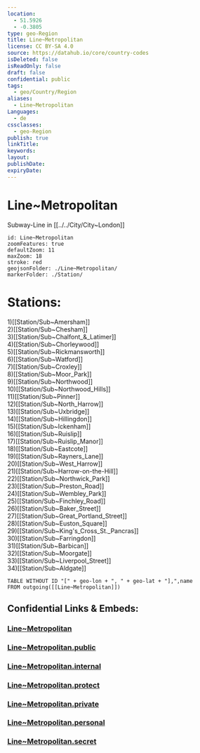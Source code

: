 ```yaml
---
location:
  - 51.5926
  - -0.3805
type: geo-Region
title: Line~Metropolitan
license: CC BY-SA 4.0
source: https://datahub.io/core/country-codes
isDeleted: false
isReadOnly: false
draft: false
confidential: public
tags:
  - geo/Country/Region
aliases:
  - Line~Metropolitan
Languages:
  - de
cssclasses:
  - geo-Region
publish: true
linkTitle:
keywords:
layout:
publishDate:
expiryDate:
---
```


# Line~Metropolitan

Subway-Line in [[../../City/City~London]] 


```leaflet
id: Line~Metropolitan
zoomFeatures: true 
defaultZoom: 11 
maxZoom: 18
stroke: red
geojsonFolder: ./Line~Metropolitan/
markerFolder: ./Station/
```


# Stations:
1)[[Station/Sub~Amersham]]  
2)[[Station/Sub~Chesham]]  
3)[[Station/Sub~Chalfont_&_Latimer]]  
4)[[Station/Sub~Chorleywood]]  
5)[[Station/Sub~Rickmansworth]]  
6)[[Station/Sub~Watford]]  
7)[[Station/Sub~Croxley]]  
8)[[Station/Sub~Moor_Park]]  
9)[[Station/Sub~Northwood]]  
10)[[Station/Sub~Northwood_Hills]]  
11)[[Station/Sub~Pinner]]  
12)[[Station/Sub~North_Harrow]]  
13)[[Station/Sub~Uxbridge]]  
14)[[Station/Sub~Hillingdon]]  
15)[[Station/Sub~Ickenham]]  
16)[[Station/Sub~Ruislip]]  
17)[[Station/Sub~Ruislip_Manor]]  
18)[[Station/Sub~Eastcote]]  
19)[[Station/Sub~Rayners_Lane]]  
20)[[Station/Sub~West_Harrow]]  
21)[[Station/Sub~Harrow-on-the-Hill]]  
22)[[Station/Sub~Northwick_Park]]  
23)[[Station/Sub~Preston_Road]]  
24)[[Station/Sub~Wembley_Park]]  
25)[[Station/Sub~Finchley_Road]]  
26)[[Station/Sub~Baker_Street]]  
27)[[Station/Sub~Great_Portland_Street]]  
28)[[Station/Sub~Euston_Square]]  
29)[[Station/Sub~King's_Cross_St._Pancras]]  
30)[[Station/Sub~Farringdon]]  
31)[[Station/Sub~Barbican]]  
32)[[Station/Sub~Moorgate]]  
33)[[Station/Sub~Liverpool_Street]]  
34)[[Station/Sub~Aldgate]]  


```dataview
TABLE WITHOUT ID "[" + geo-lon + ", " + geo-lat + "],",name
FROM outgoing([[Line~Metropolitan]])
```


## Confidential Links & Embeds: 

### [Line~Metropolitan](/_Standards/Earth/Continent/Europe/Europe~North/UK/England/Regions~England/London,Greater/cities~GreaterLondon/Underground/Line~Metropolitan.md) 

### [Line~Metropolitan.public](/_public/Earth/Continent/Europe/Europe~North/UK/England/Regions~England/London,Greater/cities~GreaterLondon/Underground/Line~Metropolitan.public.md) 

### [Line~Metropolitan.internal](/_internal/Earth/Continent/Europe/Europe~North/UK/England/Regions~England/London,Greater/cities~GreaterLondon/Underground/Line~Metropolitan.internal.md) 

### [Line~Metropolitan.protect](/_protect/Earth/Continent/Europe/Europe~North/UK/England/Regions~England/London,Greater/cities~GreaterLondon/Underground/Line~Metropolitan.protect.md) 

### [Line~Metropolitan.private](/_private/Earth/Continent/Europe/Europe~North/UK/England/Regions~England/London,Greater/cities~GreaterLondon/Underground/Line~Metropolitan.private.md) 

### [Line~Metropolitan.personal](/_personal/Earth/Continent/Europe/Europe~North/UK/England/Regions~England/London,Greater/cities~GreaterLondon/Underground/Line~Metropolitan.personal.md) 

### [Line~Metropolitan.secret](/_secret/Earth/Continent/Europe/Europe~North/UK/England/Regions~England/London,Greater/cities~GreaterLondon/Underground/Line~Metropolitan.secret.md)

